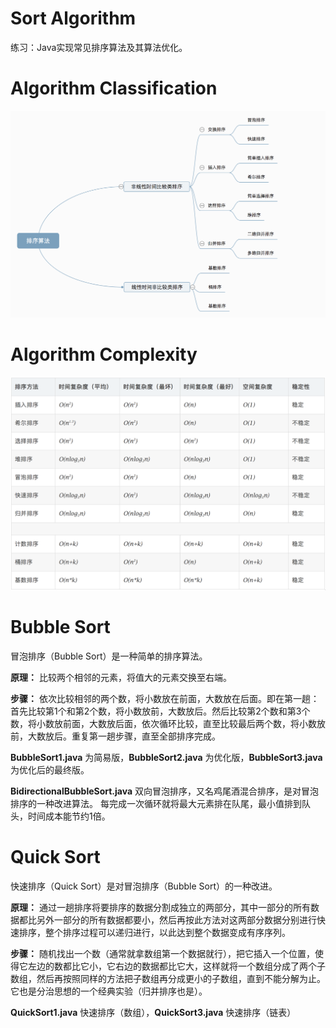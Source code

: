 # Sort Algorithm
练习：Java实现常见排序算法及其算法优化。

# Algorithm Classification
![Algorithm Classification](./imgs/algorithm-classification.png "算法分类")

# Algorithm Complexity
![Algorithm Complexity](./imgs/algorithm-complexity.png "算法复杂度")

# Bubble Sort
冒泡排序（Bubble Sort）是一种简单的排序算法。

**原理：** 比较两个相邻的元素，将值大的元素交换至右端。

**步骤：** 依次比较相邻的两个数，将小数放在前面，大数放在后面。即在第一趟：首先比较第1个和第2个数，将小数放前，大数放后。然后比较第2个数和第3个数，将小数放前面，大数放后面，依次循环比较，直至比较最后两个数，将小数放前，大数放后。重复第一趟步骤，直至全部排序完成。

**BubbleSort1.java** 为简易版，**BubbleSort2.java** 为优化版，**BubbleSort3.java** 为优化后的最终版。

**BidirectionalBubbleSort.java** 双向冒泡排序，又名鸡尾酒混合排序，是对冒泡排序的一种改进算法。 
每完成一次循环就将最大元素排在队尾，最小值排到队头，时间成本能节约1倍。

# Quick Sort
快速排序（Quick Sort）是对冒泡排序（Bubble Sort）的一种改进。

**原理：** 通过一趟排序将要排序的数据分割成独立的两部分，其中一部分的所有数据都比另外一部分的所有数据都要小，然后再按此方法对这两部分数据分别进行快速排序，整个排序过程可以递归进行，以此达到整个数据变成有序序列。

**步骤：** 随机找出一个数（通常就拿数组第一个数据就行），把它插入一个位置，使得它左边的数都比它小，它右边的数据都比它大，这样就将一个数组分成了两个子数组，然后再按照同样的方法把子数组再分成更小的子数组，直到不能分解为止。它也是分治思想的一个经典实验（归并排序也是）。

**QuickSort1.java** 快速排序（数组），**QuickSort3.java** 快速排序（链表）

